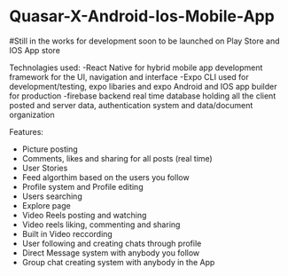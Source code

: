 # Quasar-X-Android-Ios-Mobile-App

#Still in the works for development soon to be launched on Play Store and IOS App store


Technolagies used: 
  -React Native for hybrid mobile app development framework for the UI, navigation and interface 
  -Expo CLI used for development/testing, expo libaries and expo Android and IOS app builder for production
  -firebase backend real time database holding all the client posted  and server data, authentication system and data/document organization
  
  
  
Features: 
  - Picture posting
  - Comments, likes and sharing for all posts (real time)
  - User Stories
  - Feed algorthim based on the users you follow 
  - Profile system and Profile editing 
  - Users searching
  - Explore page 
  - Video Reels posting and watching 
  - Video reels liking, commenting and sharing 
  - Built in Video reccording 
  - User following and creating chats through profile 
  - Direct Message system with anybody you follow 
  - Group chat creating system with anybody in the App
  
